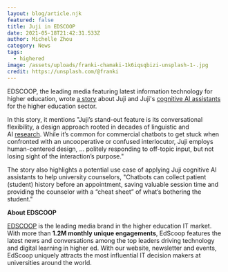 ```yaml
---
layout: blog/article.njk
featured: false
title: Juji in EDSCOOP
date: 2021-05-18T21:42:31.533Z
author: Michelle Zhou
category: News
tags:
  - highered
image: /assets/uploads/franki-chamaki-1k6iqsqbizi-unsplash-1-.jpg
credit: https://unsplash.com/@franki
---
```

EDSCOOP, the leading media featuring latest information technology for higher education, wrote [a story](https://edscoop.com/ai-chatbot-juji-higher-education/) about Juji and Juji's [cognitive AI assistants](https://juji.io/#juji-smarts) for the higher education sector. 

In this story, it mentions "Juji’s stand-out feature is its conversational flexibility, a design approach rooted in decades of linguistic and AI [research](https://nlp.stanford.edu/acvogel/groszsidner.pdf). While it’s common for commercial chatbots to get stuck when confronted with an uncooperative or confused interlocutor, Juji employs human-centered design, ... politely responding to off-topic input, but not losing sight of the interaction’s purpose."

The story also highlights a potential use case of applying Juji cognitive AI assistants to help university counselors, "Chatbots can collect patient (student) history before an appointment, saving valuable session time and providing the counselor with a “cheat sheet” of what’s bothering the student."

**About EDSCOOP**

[EDSCOOP](https://edscoop.com/contact/) is the leading media brand in the higher education IT market. With more than **1.2M monthly unique engagements**, EdScoop features the latest news and conversations among the top leaders driving technology and digital learning in higher ed. With our website, newsletter and events, EdScoop uniquely attracts the most influential IT decision makers at universities around the world.